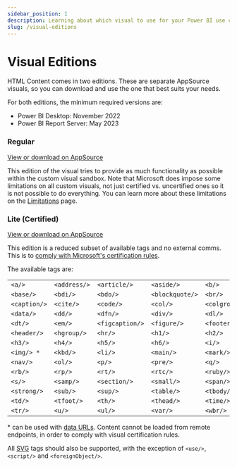 ```yaml
---
sidebar_position: 1
description: Learning about which visual to use for your Power BI use case.
slug: /visual-editions
---
```


# Visual Editions

HTML Content comes in two editions. These are separate AppSource visuals, so you can download and use the one that best suits your needs.

For both editions, the minimum required versions are:

- Power BI Desktop: November 2022
- Power BI Report Server: May 2023

### Regular

[View or download on AppSource](https://appsource.microsoft.com/en-us/product/power-bi-visuals/WA200001930)

This edition of the visual tries to provide as much functionality as possible within the custom visual sandbox. Note that Microsoft does impose some limitations on all custom visuals, not just certified vs. uncertified ones so it is not possible to do everything. You can learn more about these limitations on the [Limitations](limitations) page.

### Lite (Certified)

[View or download on AppSource](https://appsource.microsoft.com/en-us/product/PowerBIVisuals/coacervolimited1596856650797.htmlcontent_certified)

This edition is a reduced subset of available tags and no external comms. This is to [comply with Microsoft's certification rules](https://docs.microsoft.com/en-us/power-bi/developer/visuals/power-bi-custom-visuals-certified?WT.mc_id=DP-MVP-5003712#source-code-requirements).

The available tags are:

<table>
  <tr>
    <td>
      <code>&lt;a/&gt;</code>
    </td>
    <td>
      <code>&lt;address/&gt;</code>
    </td>
    <td>
      <code>&lt;article/&gt;</code>
    </td>
    <td>
      <code>&lt;aside/&gt;</code>
    </td>
    <td>
      <code>&lt;b/&gt;</code>
    </td>
  </tr>
  <tr>
    <td>
      <code>&lt;base/&gt;</code>
    </td>
    <td>
      <code>&lt;bdi/&gt;</code>
    </td>
    <td>
      <code>&lt;bdo/&gt;</code>
    </td>
    <td>
      <code>&lt;blockquote/&gt;</code>
    </td>
    <td>
      <code>&lt;br/&gt;</code>
    </td>
  </tr>
  <tr>
    <td>
      <code>&lt;caption/&gt;</code>
    </td>
    <td>
      <code>&lt;cite/&gt;</code>
    </td>
    <td>
      <code>&lt;code/&gt;</code>
    </td>
    <td>
      <code>&lt;col/&gt;</code>
    </td>
    <td>
      <code>&lt;colgroup/&gt;</code>
    </td>
  </tr>
  <tr>
    <td>
      <code>&lt;data/&gt;</code>
    </td>
    <td>
      <code>&lt;dd/&gt;</code>
    </td>
    <td>
      <code>&lt;dfn/&gt;</code>
    </td>
    <td>
      <code>&lt;div/&gt;</code>
    </td>
    <td>
      <code>&lt;dl/&gt;</code>
    </td>
  </tr>
  <tr>
    <td>
      <code>&lt;dt/&gt;</code>
    </td>
    <td>
      <code>&lt;em/&gt;</code>
    </td>
    <td>
      <code>&lt;figcaption/&gt;</code>
    </td>
    <td>
      <code>&lt;figure/&gt;</code>
    </td>
    <td>
      <code>&lt;footer/&gt;</code>
    </td>
  </tr>
  <tr>
    <td>
      <code>&lt;header/&gt;</code>
    </td>
    <td>
      <code>&lt;hgroup/&gt;</code>
    </td>
    <td>
      <code>&lt;hr/&gt;</code>
    </td>
    <td>
      <code>&lt;h1/&gt;</code>
    </td>
    <td>
      <code>&lt;h2/&gt;</code>
    </td>
  </tr>
  <tr>
    <td>
      <code>&lt;h3/&gt;</code>
    </td>
    <td>
      <code>&lt;h4/&gt;</code>
    </td>
    <td>
      <code>&lt;h5/&gt;</code>
    </td>
    <td>
      <code>&lt;h6/&gt;</code>
    </td>
    <td>
      <code>&lt;i/&gt;</code>
    </td>
  </tr>
  <tr>
    <td>
      <code>&lt;img/&gt; *</code>
    </td>
    <td>
      <code>&lt;kbd/&gt;</code>
    </td>
    <td>
      <code>&lt;li/&gt;</code>
    </td>
    <td>
      <code>&lt;main/&gt;</code>
    </td>
    <td>
      <code>&lt;mark/&gt;</code>
    </td>
  </tr>
  <tr>
    <td>
      <code>&lt;nav/&gt;</code>
    </td>
    <td>
      <code>&lt;ol/&gt;</code>
    </td>
    <td>
      <code>&lt;p/&gt;</code>
    </td>
    <td>
      <code>&lt;pre/&gt;</code>
    </td>
    <td>
      <code>&lt;q/&gt;</code>
    </td>
  </tr>
  <tr>
    <td>
      <code>&lt;rb/&gt;</code>
    </td>
    <td>
      <code>&lt;rp/&gt;</code>
    </td>
    <td>
      <code>&lt;rt/&gt;</code>
    </td>
    <td>
      <code>&lt;rtc/&gt;</code>
    </td>
    <td>
      <code>&lt;ruby/&gt;</code>
    </td>
  </tr>
  <tr>
    <td>
      <code>&lt;s/&gt;</code>
    </td>
    <td>
      <code>&lt;samp/&gt;</code>
    </td>
    <td>
      <code>&lt;section/&gt;</code>
    </td>
    <td>
      <code>&lt;small/&gt;</code>
    </td>
    <td>
      <code>&lt;span/&gt;</code>
    </td>
  </tr>
  <tr>
    <td>
      <code>&lt;strong/&gt;</code>
    </td>
    <td>
      <code>&lt;sub/&gt;</code>
    </td>
    <td>
      <code>&lt;sup/&gt;</code>
    </td>
    <td>
      <code>&lt;table/&gt;</code>
    </td>
    <td>
      <code>&lt;tbody/&gt;</code>
    </td>
  </tr>
  <tr>
    <td>
      <code>&lt;td/&gt;</code>
    </td>
    <td>
      <code>&lt;tfoot/&gt;</code>
    </td>
    <td>
      <code>&lt;th/&gt;</code>
    </td>
    <td>
      <code>&lt;thead/&gt;</code>
    </td>
    <td>
      <code>&lt;time/&gt;</code>
    </td>
  </tr>
  <tr>
    <td>
      <code>&lt;tr/&gt;</code>
    </td>
    <td>
      <code>&lt;u/&gt;</code>
    </td>
    <td>
      <code>&lt;ul/&gt;</code>
    </td>
    <td>
      <code>&lt;var/&gt;</code>
    </td>
    <td>
      <code>&lt;wbr/&gt;</code>
    </td>
  </tr>
</table>

\* can be used with [data URLs](https://developer.mozilla.org/en-US/docs/web/http/basics_of_http/data_urls). Content cannot be loaded from remote endpoints, in order to comply with visual certification rules.

All [SVG](https://developer.mozilla.org/en-US/docs/Web/SVG) tags should also be supported, with the exception of `<use/>`, `<script/>` and `<foreignObject/>`.
